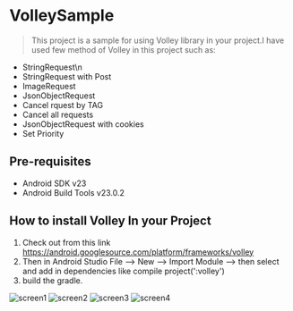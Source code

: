 VolleySample
===================================

>This project is a sample for using Volley library in your project.I have used few method of Volley in this project such as:

- StringRequest\n
- StringRequest with Post
- ImageRequest
- JsonObjectRequest
- Cancel rquest by TAG
- Cancel all requests
- JsonObjectRequest with cookies
- Set Priority





Pre-requisites
--------------

- Android SDK v23
- Android Build Tools v23.0.2


How to install Volley In your Project
--------------
1. Check out from this link https://android.googlesource.com/platform/frameworks/volley
2. Then in Android Studio File --> New --> Import Module --> then select and add in dependencies like compile project(':volley')
3. build the gradle.




![screen1](https://cloud.githubusercontent.com/assets/7554816/13218874/652a9d16-d992-11e5-8f15-bbb6f6057619.png)
![screen2](https://cloud.githubusercontent.com/assets/7554816/13218877/658b206e-d992-11e5-91e0-4be607598d50.png)
![screen3](https://cloud.githubusercontent.com/assets/7554816/13218875/6582680c-d992-11e5-9b2f-5704207ba50d.png)
![screen4](https://cloud.githubusercontent.com/assets/7554816/13218876/6588995c-d992-11e5-82d1-4b3d542aa8a0.png)
